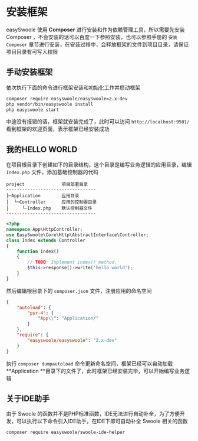 # 安装框架

easySwoole 使用 **Composer** 进行安装和作为依赖管理工具，所以需要先安装 Composer ，不会安装的话可以百度一下参照安装，也可以参照手册的 `安装Composer` 章节进行安装，在安装过程中，会释放框架的文件到项目目录，请保证项目目录有可写入权限

## 手动安装框架

依次执行下面的命令进行框架安装和初始化工作并启动框架

```bash
composer require easyswoole/easyswoole=2.x-dev
php vendor/bin/easyswoole install
php easyswoole start
```

中途没有报错的话，框架就安装完成了，此时可以访问 `http://localhost:9501/` 看到框架的欢迎页面，表示框架已经安装成功

## 我的HELLO WORLD

在项目根目录下创建如下的目录结构，这个目录是编写业务逻辑的应用目录，编辑 `Index.php` 文件，添加基础控制器的代码

```
project              项目部署目录
----------------------------------
├─Application        应用目录
│  └─Controller      应用的控制器目录
│     └─Index.php    默认控制器文件
----------------------------------
```

```php
<?php
namespace App\HttpController;
use EasySwoole\Core\Http\AbstractInterface\Controller;
class Index extends Controller
{
    function index()
    {
        // TODO: Implement index() method.
        $this->response()->write('hello world');
    }
}
```

然后编辑根目录下的 `composer.json` 文件，注册应用的命名空间

```json
{
    "autoload": {
        "psr-4": {
            "App\\": "Application/"
        }
    },
    "require": {
        "easyswoole/easyswoole": "2.x-dev"
    }
}

```

执行 `composer dumpautoload` 命令更新命名空间，框架已经可以自动加载 **Application **目录下的文件了，此时框架已经安装完毕，可以开始编写业务逻辑

## 关于IDE助手

由于 Swoole 的函数并不是PHP标准函数，IDE无法进行自动补全，为了方便开发，可以执行以下命令引入IDE助手，在IDE下即可自动补全 Swoole 相关的函数

```bash
composer require easyswoole/swoole-ide-helper
```

